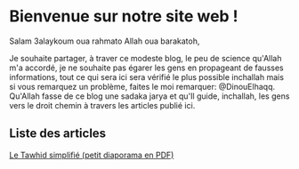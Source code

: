 # Bienvenue sur notre site web ! 

Salam 3alaykoum oua rahmato Allah oua barakatoh, 

Je souhaite partager, à traver ce modeste blog, le peu de science qu'Allah m'a accordé, je ne souhaite pas égarer les gens en propageant de fausses informations, tout ce qui sera ici sera vérifié le plus possible inchallah mais si vous remarquez un problème, faites le moi remarquer: @DinouElhaqq. Qu'Allah fasse de ce blog une sadaka jarya et qu'Il guide, inchallah, les gens vers le droit chemin à travers les articles publié ici. 

## Liste des articles

[Le Tawhid simplifié (petit diaporama en PDF)](https://dinelhaqq.github.io/tawhid.pdf)
